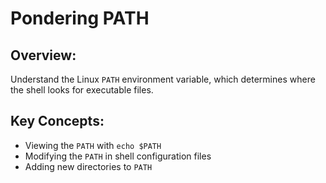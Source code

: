 # Pondering PATH

## Overview:
Understand the Linux `PATH` environment variable, which determines where the shell looks for executable files.

## Key Concepts:
- Viewing the `PATH` with `echo $PATH`
- Modifying the `PATH` in shell configuration files
- Adding new directories to `PATH`
